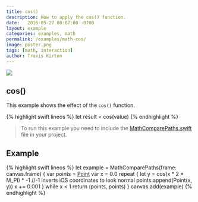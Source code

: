```yaml
---
title: cos()
description: How to apply the cos() function.
date:   2016-05-27 00:07:00 -0700
layout: example
categories: examples, math
permalink: /examples/math-cos/
image: poster.png
tags: [math, interaction]
author: Travis Kirton
---
```

![](cos.png)

## cos()
This example shows the effect of the `cos()` function.

{% highlight swift lineos %}
let result = cos(value)
{% endhighlight %}

> To run this example you need to include the [MathComparePaths.swift](https://gist.github.com/C4Framework/0705e9ad451fa2b655075ad72432ca46) file in your project.

## Example
{% highlight swift lineos %}
let example = MathComparePaths(frame: canvas.frame) {
    var points = [Point]()
    var x = 0.0
    repeat {
        let y = cos(x * 2 * M_PI) * -1 //-1 inverts iOS coordinates to look normal
        points.append(Point(x, y))
        x += 0.001
    } while x < 1
    return (points, points)
}
canvas.add(example)
{% endhighlight %}
